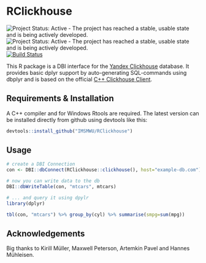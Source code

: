 # RClickhouse

![Project Status: Active - The project has reached a stable, usable state and is being actively developed.](http://www.repostatus.org/badges/latest/active.svg) ![Project Status: Active - The project has reached a stable, usable state and is being actively developed.](https://img.shields.io/github/release/IMSMWU/RClickhouse.svg) [![Build Status](https://travis-ci.org/inkrement/clckhs.svg?branch=master)](https://travis-ci.org/IMSMWU/RClickhouse)

This R package is a DBI interface for the [Yandex Clickhouse](https://clickhouse.yandex) database. It provides basic dplyr support by auto-generating SQL-commands using dbplyr and is based on the official [C++ Clickhouse Client](https://github.com/artpaul/clickhouse-cpp).

## Requirements & Installation
A C++ compiler and for Windows Rtools are required. The latest version can be installed directly from github using devtools like this:

```R
devtools::install_github("IMSMWU/RClickhouse")
```

## Usage
```R
# create a DBI Connection
con <- DBI::dbConnect(RClickhouse::clickhouse(), host="example-db.com")

# now you can write data to the db
DBI::dbWriteTable(con, "mtcars", mtcars)

# ... and query it using dpylr
library(dplyr)

tbl(con, "mtcars") %>% group_by(cyl) %>% summarise(smpg=sum(mpg))
```

## Acknowledgements
Big thanks to Kirill Müller, Maxwell Peterson, Artemkin Pavel and Hannes Mühleisen.
